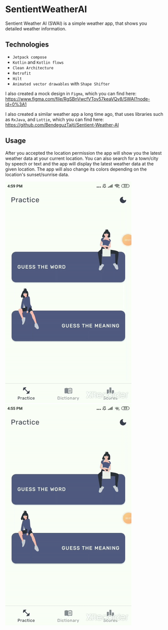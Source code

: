 # SentientWeatherAI

Sentient Weather AI (SWAI) is a simple weather app, that shows you detailed weather information.

## Technologies
- `Jetpack compose`
- `Kotlin` and `Kotlin flows`
- `Clean Architecture`
- `Retrofit`
- `Hilt`
- `Animated vector drawables` with `Shape Shifter`

I also created a mock design in `Figma`, which you can find here: 
https://www.figma.com/file/RgSBnVwcfVTov57keaVQv8/SWAI?node-id=0%3A1

I also created a similar weather app a long time ago, that uses libraries such as `RxJava`, and `Lottie`, which you can find here:
https://github.com/BendeguzTajti/Sentient-Weather-AI

## Usage

After you accepted the location permission the app will show you the latest weather data at your current location.
You can also search for a town/city by speech or text and the app will display the latest weather data at the given location.
The app will also change its colors depending on the location's sunset/sunrise data.

<p float="left">
  <img src="https://github.com/BendeguzTajti/VSensei/blob/main/README%20files/guess-the-meaning.gif" width="400" height="700" />
  <img src="https://github.com/BendeguzTajti/VSensei/blob/main/README%20files/guess-the-word.gif" width="400" height="700" />
</p>

